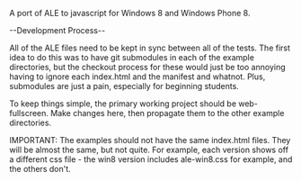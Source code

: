 A port of ALE to javascript for Windows 8 and Windows Phone 8.

--Development Process--

All of the ALE files need to be kept in sync between all of the tests. The first idea to do this was to have git submodules in each of the example directories, but the checkout process for these would just be too annoying having to ignore each index.html and the manifest and whatnot. Plus, submodules are just a pain, especially for beginning students.

To keep things simple, the primary working project should be web-fullscreen. Make changes here, then propagate them to the other example directories.

IMPORTANT: The examples should not have the same index.html files. They will be almost the same, but not quite. For example, each version shows off a different css file - the win8 version includes ale-win8.css for example, and the others don't.